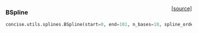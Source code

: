 <span style="float:right;">[[source]](https://github.com/avsecz/concise/blob/master/concise/utils/splines.py#L11)</span>
### BSpline

```python
concise.utils.splines.BSpline(start=0, end=101, n_bases=10, spline_order=3)
```
